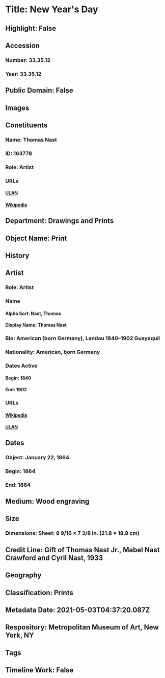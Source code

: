 # Title: New Year's Day
## Highlight: False
## Accession
### Number: 33.35.12
### Year: 33.35.12
## Public Domain: False
## Images
## Constituents
### Name: Thomas Nast
### ID: 163778
### Role: Artist
### URLs
#### [ULAN](http://vocab.getty.edu/page/ulan/500026650)
#### [Wikipedia](https://www.wikidata.org/wiki/Q214957)
## Department: Drawings and Prints
## Object Name: Print
## History
## Artist
### Role: Artist
### Name
#### Alpha Sort: Nast, Thomas
#### Display Name: Thomas Nast
### Bio: American (born Germany), Landau 1840–1902 Guayaquil
### Nationality: American, born Germany
### Dates Active
#### Begin: 1840
#### End: 1902
### URLs
#### [Wikipedia](https://www.wikidata.org/wiki/Q214957)
#### [ULAN](http://vocab.getty.edu/page/ulan/500026650)
## Dates
### Object: January 22, 1864
### Begin: 1864
### End: 1864
## Medium: Wood engraving
## Size
### Dimensions: Sheet: 8 9/16 × 7 3/8 in. (21.8 × 18.8 cm)
## Credit Line: Gift of Thomas Nast Jr., Mabel Nast Crawford and Cyril Nast, 1933
## Geography
## Classification: Prints
## Metadata Date: 2021-05-03T04:37:20.087Z
## Respository: Metropolitan Museum of Art, New York, NY
## Tags
## Timeline Work: False